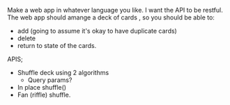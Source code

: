 Make a web app in whatever language you like. I want the API to be restful. The web app should amange a deck of cards
, so you should be able to:

- add (going to assume it's okay to have duplicate cards)
- delete
- return to state
of the cards.

APIS;
- Shuffle deck using 2 algorithms
    - Query params?
- In place shuffle()
- Fan (riffle) shuffle.

